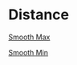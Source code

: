 # Distance

[Smooth Max](<api/Math/Distance/Smooth Max.md>)

[Smooth Min](<api/Math/Distance/Smooth Min.md>)

